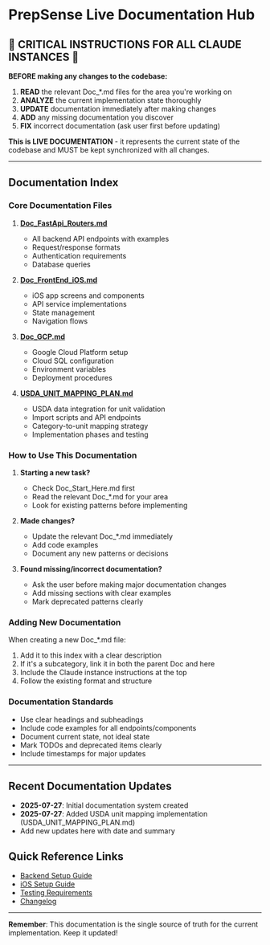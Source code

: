 # PrepSense Live Documentation Hub

## 🚨 CRITICAL INSTRUCTIONS FOR ALL CLAUDE INSTANCES 🚨

**BEFORE making any changes to the codebase:**
1. **READ** the relevant Doc_*.md files for the area you're working on
2. **ANALYZE** the current implementation state thoroughly
3. **UPDATE** documentation immediately after making changes
4. **ADD** any missing documentation you discover
5. **FIX** incorrect documentation (ask user first before updating)

**This is LIVE DOCUMENTATION** - it represents the current state of the codebase and MUST be kept synchronized with all changes.

---

## Documentation Index

### Core Documentation Files

1. **[Doc_FastApi_Routers.md](./Doc_FastApi_Routers.md)** 
   - All backend API endpoints with examples
   - Request/response formats
   - Authentication requirements
   - Database queries

2. **[Doc_FrontEnd_iOS.md](./Doc_FrontEnd_iOS.md)**
   - iOS app screens and components
   - API service implementations
   - State management
   - Navigation flows

3. **[Doc_GCP.md](./Doc_GCP.md)**
   - Google Cloud Platform setup
   - Cloud SQL configuration
   - Environment variables
   - Deployment procedures

4. **[USDA_UNIT_MAPPING_PLAN.md](./USDA_UNIT_MAPPING_PLAN.md)**
   - USDA data integration for unit validation
   - Import scripts and API endpoints
   - Category-to-unit mapping strategy
   - Implementation phases and testing

### How to Use This Documentation

1. **Starting a new task?** 
   - Check Doc_Start_Here.md first
   - Read the relevant Doc_*.md for your area
   - Look for existing patterns before implementing

2. **Made changes?**
   - Update the relevant Doc_*.md immediately
   - Add code examples
   - Document any new patterns or decisions

3. **Found missing/incorrect documentation?**
   - Ask the user before making major documentation changes
   - Add missing sections with clear examples
   - Mark deprecated patterns clearly

### Adding New Documentation

When creating a new Doc_*.md file:
1. Add it to this index with a clear description
2. If it's a subcategory, link it in both the parent Doc and here
3. Include the Claude instance instructions at the top
4. Follow the existing format and structure

### Documentation Standards

- Use clear headings and subheadings
- Include code examples for all endpoints/components
- Document current state, not ideal state
- Mark TODOs and deprecated items clearly
- Include timestamps for major updates

---

## Recent Documentation Updates

- **2025-07-27**: Initial documentation system created
- **2025-07-27**: Added USDA unit mapping implementation (USDA_UNIT_MAPPING_PLAN.md)
- Add new updates here with date and summary

## Quick Reference Links

- [Backend Setup Guide](./BACKEND_SETUP_GUIDE.md)
- [iOS Setup Guide](./IOS_SETUP_GUIDE.md)
- [Testing Requirements](./TESTING_REQUIREMENTS.md)
- [Changelog](./CHANGELOG.md)

---

**Remember**: This documentation is the single source of truth for the current implementation. Keep it updated!